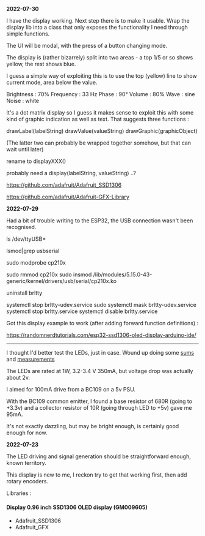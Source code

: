 **2022-07-30**

I have the display working. Next step there is to make it usable. Wrap the display lib into a class that only exposes the functionality I need through simple functions.

The UI will be modal, with the press of a button changing mode.

The display is (rather bizarrely) split into two areas - a top 1/5 or so shows yellow, the rest shows blue.

I guess a simple way of exploiting this is to use the top (yellow) line to show current mode, area below the value.

Brightness : 70%
Frequency : 33 Hz
Phase : 90°
Volume : 80%
Wave : sine
Noise : white

It's a dot matrix display so I guess it makes sense to exploit this with some kind of graphic indication as well as text. That suggests three functions :

drawLabel(labelString)
drawValue(valueString)
drawGraphic(graphicObject)

(The latter two can probably be wrapped together somehow, but that can wait until later)

rename to displayXXX()

probably need a display(labelString, valueString) ..?

https://github.com/adafruit/Adafruit_SSD1306

https://github.com/adafruit/Adafruit-GFX-Library

**2022-07-29**

Had a bit of trouble writing to the ESP32, the USB connection wasn't been recognised.

ls /dev/ttyUSB\*

lsmod|grep usbserial

sudo modprobe cp210x

sudo rmmod cp210x
sudo insmod /lib/modules/5.15.0-43-generic/kernel/drivers/usb/serial/cp210x.ko

uninstall brltty

systemctl stop brltty-udev.service
sudo systemctl mask brltty-udev.service
systemctl stop brltty.service
systemctl disable brltty.service

Got this display example to work (after adding forward function definitions) :

https://randomnerdtutorials.com/esp32-ssd1306-oled-display-arduino-ide/

---

I thought I'd better test the LEDs, just in case. Wound up doing some [sums](https://github.com/danja/dreamachine/blob/main/images/led-driver-sums.jpeg) and [measurements](https://github.com/danja/dreamachine/blob/main/images/led-driver-measure.jpeg)

The LEDs are rated at 1W, 3.2-3.4 V 350mA, but voltage drop was actually about 2v.

I aimed for 100mA drive from a BC109 on a 5v PSU.

With the BC109 common emitter, I found a base resistor of 680R (going to +3.3v) and a collector resistor of 10R (going through LED to +5v) gave me 95mA.

It's not exactly dazzling, but may be bright enough, is certainly good enough for now.

**2022-07-23**

The LED driving and signal generation should be straightforward enough, known territory.

This display is new to me, I reckon try to get that working first, then add rotary encoders.

Libraries :

#### Display 0.96 inch SSD1306 OLED display (GM009605)

- Adafruit_SSD1306
- Adafruit_GFX
